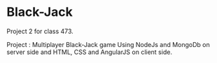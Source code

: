 # Black-Jack
Project 2 for class 473.

Project : Multiplayer Black-Jack game Using NodeJs and MongoDb on server side and HTML, CSS and AngularJS on client side.

